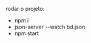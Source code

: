 rodar o projeto:

<ul>
  <li> npm i </li>
  <li> json-server --watch bd.json </li>
  <li> npm start </li>
</ul>

